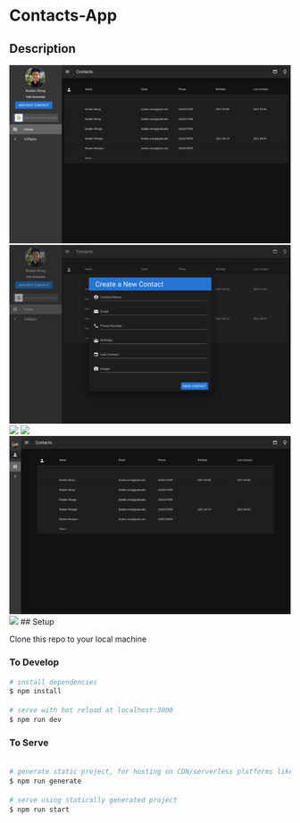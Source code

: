 # Contacts-App

## Description

<img src="assets/readme/dashboard.png">
<img src="assets/readme/create%20contact.png">
<img src="assets/readme/view%20contact.png.png">
<img src="assets/readme/light%20mode.png.png">

<img src="assets/readme/dark%20minified%20bar.png">

<img src="assets/readme/minified%20bar.png.png">
## Setup

Clone this repo to your local machine

### To Develop

```bash
# install dependencies
$ npm install

# serve with hot reload at localhost:3000
$ npm run dev
```

### To Serve

```bash

# generate static project, for hosting on CDN/serverless platforms like Netlify
$ npm run generate

# serve using statically generated project
$ npm run start
```
